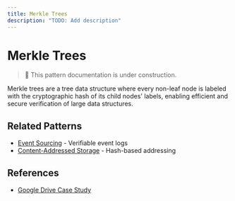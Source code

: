 ```yaml
---
title: Merkle Trees
description: "TODO: Add description"
---
```


# Merkle Trees

> 🚧 This pattern documentation is under construction.

Merkle trees are a tree data structure where every non-leaf node is labeled with the cryptographic hash of its child nodes' labels, enabling efficient and secure verification of large data structures.

## Related Patterns
- [Event Sourcing](../patterns/event-sourcing.md) - Verifiable event logs
- [Content-Addressed Storage](../patterns/cas.md) - Hash-based addressing

## References
- [Google Drive Case Study](../case-studies/google-drive.md)